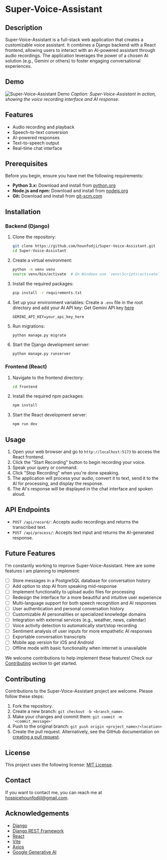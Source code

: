 # Super-Voice-Assistant
## Description
Super-Voice-Assistant is a full-stack web application that creates a customizable voice assistant. It combines a Django backend with a React frontend, allowing users to interact with an AI-powered assistant through audio recordings. The application leverages the power of a chosen AI solution (e.g., Gemini or others) to foster engaging conversational experiences.

## Demo
![Super-Voice-Assistant Demo](https://github.com/hounfodji/Super-Voice-Assistant/blob/master/z_demo/demo.png)
*Caption: Super-Voice-Assistant in action, showing the voice recording interface and AI response.*


## Features
- Audio recording and playback
- Speech-to-text conversion
- AI-powered responses
- Text-to-speech output
- Real-time chat interface
## Prerequisites
Before you begin, ensure you have met the following requirements:
- **Python 3.x:** Download and install from [python.org](https://www.python.org/downloads/)
- **Node.js and npm:** Download and install from [nodejs.org](https://nodejs.org/)
- **Git:** Download and install from [git-scm.com](https://git-scm.com/)
## Installation
### Backend (Django)
1. Clone the repository:
   ```bash
   git clone https://github.com/hounfodji/Super-Voice-Assistant.git
   cd Super-Voice-Assistant
   ```
2. Create a virtual environment:
   ```bash
   python -m venv venv
   source venv/bin/activate  # On Windows use `venv\Scripts\activate`
   ```
3. Install the required packages:
   ```bash
   pip install -r requirements.txt
   ```
4. Set up your environment variables:
   Create a `.env` file in the root directory and add your AI API key:
   Get Gemini API key [here](https://aistudio.google.com/app/apikey)
   ```
   GEMINI_API_KEY=your_api_key_here
   ```
5. Run migrations:
   ```bash
   python manage.py migrate
   ```
6. Start the Django development server:
   ```bash
   python manage.py runserver
   ```
### Frontend (React)
1. Navigate to the frontend directory:
   ```bash
   cd frontend
   ```
2. Install the required npm packages:
   ```bash
   npm install
   ```
3. Start the React development server:
   ```bash
   npm run dev
   ```
## Usage
1. Open your web browser and go to `http://localhost:5173` to access the React frontend.
2. Click the "Start Recording" button to begin recording your voice.
3. Speak your query or command.
4. Click "Stop Recording" when you're done speaking.
5. The application will process your audio, convert it to text, send it to the AI for processing, and display the response.
6. The AI's response will be displayed in the chat interface and spoken aloud.
## API Endpoints
- `POST /api/record/`: Accepts audio recordings and returns the transcribed text.
- `POST /api/process/`: Accepts text input and returns the AI-generated response.

## Future Features
I'm constantly working to improve Super-Voice-Assistant. Here are some features i am planning to implement:

- [ ] Store messages in a PostgreSQL database for conversation history
- [ ] Add option to stop AI from speaking mid-response
- [ ] Implement functionality to upload audio files for processing
- [ ] Redesign the interface for a more beautiful and intuitive user experience
- [ ] Multi-language support for both speech recognition and AI responses
- [ ] User authentication and personal conversation history
- [ ] Customizable AI personalities or specialized knowledge domains
- [ ] Integration with external services (e.g., weather, news, calendar)
- [ ] Voice activity detection to automatically start/stop recording
- [ ] Sentiment analysis of user inputs for more empathetic AI responses
- [ ] Exportable conversation transcripts
- [ ] Mobile app version for iOS and Android
- [ ] Offline mode with basic functionality when internet is unavailable

We welcome contributions to help implement these features! Check our [Contributing](#contributing) section to get started.

## Contributing
Contributions to the Super-Voice-Assistant project are welcome. Please follow these steps:
1. Fork the repository.
2. Create a new branch: `git checkout -b <branch_name>`.
3. Make your changes and commit them: `git commit -m '<commit_message>'`
4. Push to the original branch: `git push origin <project_name>/<location>`
5. Create the pull request.
Alternatively, see the GitHub documentation on [creating a pull request](https://help.github.com/articles/creating-a-pull-request/).
## License
This project uses the following license: [MIT License](https://opensource.org/licenses/MIT).
## Contact
If you want to contact me, you can reach me at <hospicehounfodjil@gmail.com>.
## Acknowledgements
- [Django](https://www.djangoproject.com/)
- [Django REST Framework](https://www.django-rest-framework.org/)
- [React](https://reactjs.org/)
- [Vite](https://vitejs.dev/)
- [Axios](https://axios-http.com/)
- [Google Generative AI](https://ai.google.dev/)


